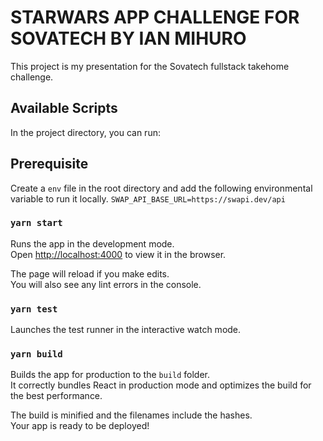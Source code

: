 # STARWARS APP CHALLENGE FOR SOVATECH BY IAN MIHURO

This project is my presentation for the Sovatech fullstack takehome challenge.

## Available Scripts

In the project directory, you can run:

## Prerequisite

Create a `env` file in the root directory and add the following environmental variable to run it locally. `SWAP_API_BASE_URL=https://swapi.dev/api`

### `yarn start`

Runs the app in the development mode.\
Open [http://localhost:4000](http://localhost:4000) to view it in the browser.

The page will reload if you make edits.\
You will also see any lint errors in the console.

### `yarn test`

Launches the test runner in the interactive watch mode.

### `yarn build`

Builds the app for production to the `build` folder.\
It correctly bundles React in production mode and optimizes the build for the best performance.

The build is minified and the filenames include the hashes.\
Your app is ready to be deployed!
